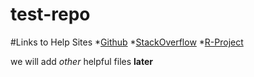 # test-repo
#Links to Help Sites
*[Github](www.github.com)
*[StackOverflow](www.stackoverflow.com)
*[R-Project](https://www.r-project.org/)

we will add *other* helpful files **later**
